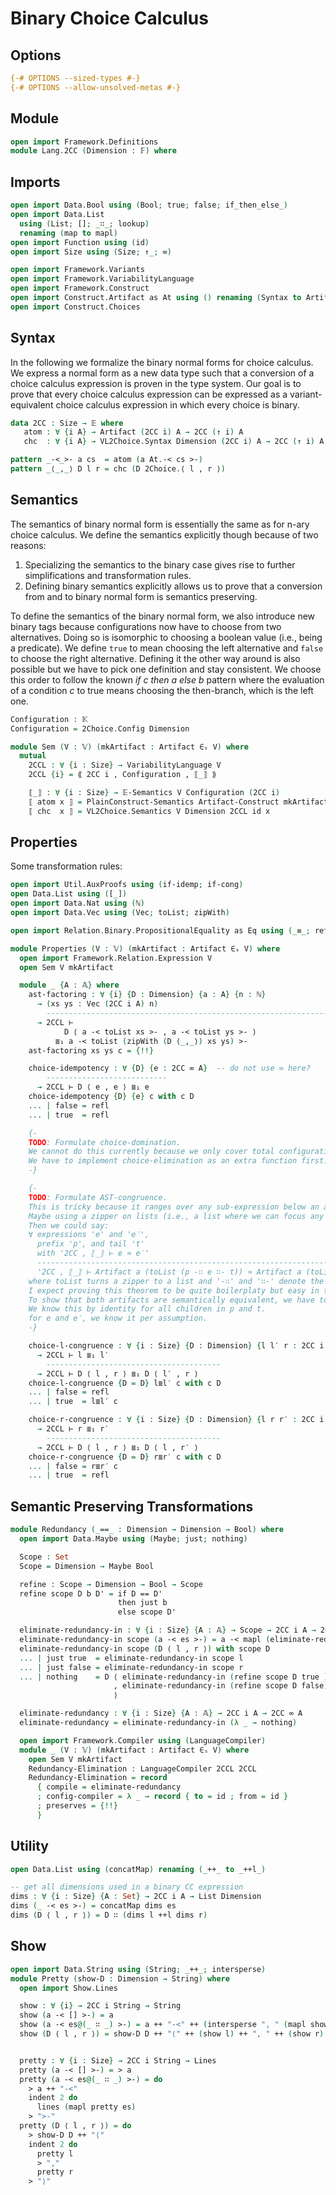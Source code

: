 # Binary Choice Calculus

## Options

```agda
{-# OPTIONS --sized-types #-}
{-# OPTIONS --allow-unsolved-metas #-}
```

## Module

```agda
open import Framework.Definitions
module Lang.2CC (Dimension : 𝔽) where
```

## Imports

```agda
open import Data.Bool using (Bool; true; false; if_then_else_)
open import Data.List
  using (List; []; _∷_; lookup)
  renaming (map to mapl)
open import Function using (id)
open import Size using (Size; ↑_; ∞)

open import Framework.Variants
open import Framework.VariabilityLanguage
open import Framework.Construct
open import Construct.Artifact as At using () renaming (Syntax to Artifact; Construct to Artifact-Construct)
open import Construct.Choices
```

## Syntax

In the following we formalize the binary normal forms for choice calculus. We express a normal form as a new data type such that a conversion of a choice calculus expression is proven in the type system. Our goal is to prove that every choice calculus expression can be expressed as a variant-equivalent choice calculus expression in which every choice is binary.

```agda
data 2CC : Size → 𝔼 where
   atom : ∀ {i A} → Artifact (2CC i) A → 2CC (↑ i) A
   chc  : ∀ {i A} → VL2Choice.Syntax Dimension (2CC i) A → 2CC (↑ i) A

pattern _-<_>- a cs  = atom (a At.-< cs >-)
pattern _⟨_,_⟩ D l r = chc (D 2Choice.⟨ l , r ⟩)
```

## Semantics

The semantics of binary normal form is essentially the same as for n-ary choice calculus.
We define the semantics explicitly though because of two reasons:

1. Specializing the semantics to the binary case gives rise to further simplifications and transformation rules.
2. Defining binary semantics explicitly allows us to prove that a conversion from and to binary normal form is semantics preserving.

To define the semantics of the binary normal form, we also introduce new binary tags because configurations now have to choose from two alternatives.
Doing so is isomorphic to choosing a boolean value (i.e., being a predicate).
We define `true` to mean choosing the left alternative and `false` to choose the right alternative.
Defining it the other way around is also possible but we have to pick one definition and stay consistent.
We choose this order to follow the known _if c then a else b_ pattern where the evaluation of a condition _c_ to true means choosing the then-branch, which is the left one.
```agda
Configuration : 𝕂
Configuration = 2Choice.Config Dimension

module Sem (V : 𝕍) (mkArtifact : Artifact ∈ₛ V) where
  mutual
    2CCL : ∀ {i : Size} → VariabilityLanguage V
    2CCL {i} = ⟪ 2CC i , Configuration , ⟦_⟧ ⟫

    ⟦_⟧ : ∀ {i : Size} → 𝔼-Semantics V Configuration (2CC i)
    ⟦ atom x ⟧ = PlainConstruct-Semantics Artifact-Construct mkArtifact 2CCL x
    ⟦ chc  x ⟧ = VL2Choice.Semantics V Dimension 2CCL id x
```

## Properties

Some transformation rules:
```agda
open import Util.AuxProofs using (if-idemp; if-cong)
open Data.List using ([_])
open import Data.Nat using (ℕ)
open import Data.Vec using (Vec; toList; zipWith)

open import Relation.Binary.PropositionalEquality as Eq using (_≡_; refl)

module Properties (V : 𝕍) (mkArtifact : Artifact ∈ₛ V) where
  open import Framework.Relation.Expression V
  open Sem V mkArtifact

  module _ {A : 𝔸} where
    ast-factoring : ∀ {i} {D : Dimension} {a : A} {n : ℕ}
      → (xs ys : Vec (2CC i A) n)
        -------------------------------------------------------------------------------------
      → 2CCL ⊢
            D ⟨ a -< toList xs >- , a -< toList ys >- ⟩
          ≣₁ a -< toList (zipWith (D ⟨_,_⟩) xs ys) >-
    ast-factoring xs ys c = {!!}

    choice-idempotency : ∀ {D} {e : 2CC ∞ A}  -- do not use ∞ here?
        ---------------------------
      → 2CCL ⊢ D ⟨ e , e ⟩ ≣₁ e
    choice-idempotency {D} {e} c with c D
    ... | false = refl
    ... | true  = refl

    {-
    TODO: Formulate choice-domination.
    We cannot do this currently because we only cover total configurations so far.
    We have to implement choice-elimination as an extra function first.
    -}

    {-
    TODO: Formulate AST-congruence.
    This is tricky because it ranges over any sub-expression below an artifact (i.e., an arbitrary element in that list).
    Maybe using a zipper on lists (i.e., a list where we can focus any element except for just the head) is what we want here.
    Then we could say:
    ∀ expressions 'e' and 'e′',
      prefix 'p', and tail 't'
      with '2CC , ⟦_⟧ ⊢ e ≈ e′'
      -----------------------------------------------------------------------------------
      '2CC , ⟦_⟧ ⊢ Artifact a (toList (p -∷ e ∷- t)) ≈ Artifact a (toList (p -∷ e′ ∷- t))'
    where toList turns a zipper to a list and '-∷' and '∷-' denote the focus location behind the prefix and before the tail in the zipper.
    I expect proving this theorem to be quite boilerplaty but easy in theory:
    To show that both artifacts are semantically equivalent, we have to show that all the child nodes remain semantically equal.
    We know this by identity for all children in p and t.
    for e and e′, we know it per assumption.
    -}

    choice-l-congruence : ∀ {i : Size} {D : Dimension} {l l′ r : 2CC i A}
      → 2CCL ⊢ l ≣₁ l′
        ---------------------------------------
      → 2CCL ⊢ D ⟨ l , r ⟩ ≣₁ D ⟨ l′ , r ⟩
    choice-l-congruence {D = D} l≣l′ c with c D
    ... | false = refl
    ... | true  = l≣l′ c

    choice-r-congruence : ∀ {i : Size} {D : Dimension} {l r r′ : 2CC i A}
      → 2CCL ⊢ r ≣₁ r′
        ---------------------------------------
      → 2CCL ⊢ D ⟨ l , r ⟩ ≣₁ D ⟨ l , r′ ⟩
    choice-r-congruence {D = D} r≣r′ c with c D
    ... | false = r≣r′ c
    ... | true  = refl
```

## Semantic Preserving Transformations

```agda
module Redundancy (_==_ : Dimension → Dimension → Bool) where
  open import Data.Maybe using (Maybe; just; nothing)

  Scope : Set
  Scope = Dimension → Maybe Bool

  refine : Scope → Dimension → Bool → Scope
  refine scope D b D' = if D == D'
                        then just b
                        else scope D'

  eliminate-redundancy-in : ∀ {i : Size} {A : 𝔸} → Scope → 2CC i A → 2CC ∞ A
  eliminate-redundancy-in scope (a -< es >-) = a -< mapl (eliminate-redundancy-in scope) es >-
  eliminate-redundancy-in scope (D ⟨ l , r ⟩) with scope D
  ... | just true  = eliminate-redundancy-in scope l
  ... | just false = eliminate-redundancy-in scope r
  ... | nothing    = D ⟨ eliminate-redundancy-in (refine scope D true ) l
                       , eliminate-redundancy-in (refine scope D false) r
                       ⟩

  eliminate-redundancy : ∀ {i : Size} {A : 𝔸} → 2CC i A → 2CC ∞ A
  eliminate-redundancy = eliminate-redundancy-in (λ _ → nothing)

  open import Framework.Compiler using (LanguageCompiler)
  module _ (V : 𝕍) (mkArtifact : Artifact ∈ₛ V) where
    open Sem V mkArtifact
    Redundancy-Elimination : LanguageCompiler 2CCL 2CCL
    Redundancy-Elimination = record
      { compile = eliminate-redundancy
      ; config-compiler = λ _ → record { to = id ; from = id }
      ; preserves = {!!}
      }
```

## Utility

```agda
open Data.List using (concatMap) renaming (_++_ to _++l_)

-- get all dimensions used in a binary CC expression
dims : ∀ {i : Size} {A : Set} → 2CC i A → List Dimension
dims (_ -< es >-) = concatMap dims es
dims (D ⟨ l , r ⟩) = D ∷ (dims l ++l dims r)
```

## Show

```agda
open import Data.String using (String; _++_; intersperse)
module Pretty (show-D : Dimension → String) where
  open import Show.Lines

  show : ∀ {i} → 2CC i String → String
  show (a -< [] >-) = a
  show (a -< es@(_ ∷ _) >-) = a ++ "-<" ++ (intersperse ", " (mapl show es)) ++ ">-"
  show (D ⟨ l , r ⟩) = show-D D ++ "⟨" ++ (show l) ++ ", " ++ (show r) ++ "⟩"


  pretty : ∀ {i : Size} → 2CC i String → Lines
  pretty (a -< [] >-) = > a
  pretty (a -< es@(_ ∷ _) >-) = do
    > a ++ "-<"
    indent 2 do
      lines (mapl pretty es)
    > ">-"
  pretty (D ⟨ l , r ⟩) = do
    > show-D D ++ "⟨"
    indent 2 do
      pretty l
      > ","
      pretty r
    > "⟩"
```

